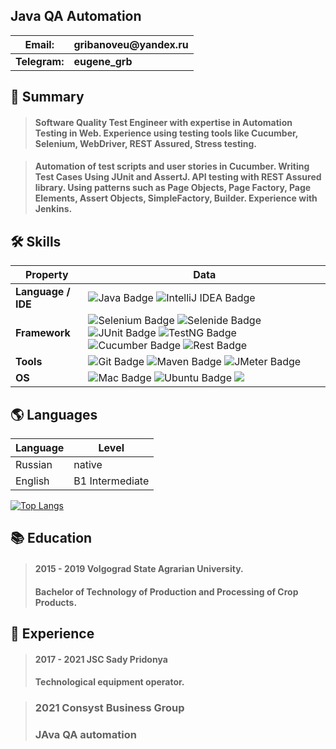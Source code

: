 ## Java QA Automation

__Email:__ |__gribanoveu@yandex.ru__| 
---------|------------------|
__Telegram:__| __eugene_grb__ |

## 📄 Summary
> #### Software Quality Test Engineer with expertise in Automation Testing in Web. Experience using testing tools like Cucumber, Selenium, WebDriver, REST Assured, Stress testing.

> #### Automation of test scripts and user stories in Cucumber. Writing Test Cases Using JUnit and AssertJ. API testing with REST Assured library. Using patterns such as Page Objects, Page Factory, Page Elements, Assert Objects, SimpleFactory, Builder. Experience with Jenkins.

## 🛠 Skills
Property | Data
--- | --- 
**Language / IDE**  | ![Java Badge](https://img.shields.io/badge/Java-E06C00?style=flat&logo=Java&logoColor=white) ![IntelliJ IDEA Badge](https://img.shields.io/badge/IntelliJ_IDEA-1178EA?style=flat&logo=intellij-idea&logoColor=white)
**Framework**  | ![Selenium Badge](https://img.shields.io/badge/-Selenium-00AE00?style=flat&logo=Selenium&logoColor=white) ![Selenide Badge](https://img.shields.io/badge/-Selenide-00AE00?style=flat&logo=Selenium&logoColor=white) ![JUnit Badge](https://img.shields.io/badge/JUnit_5-DC524A?style=flat&logo=JUnit5&logoColor=white) ![TestNG Badge](https://img.shields.io/badge/TestNG-white?style=flat&logo=TestNG&logoColor=white) ![Cucumber Badge](https://img.shields.io/badge/Cucumber-52B564?style=flat&logo=cucumber&logoColor=white) ![Rest Badge](https://img.shields.io/badge/REST%20Assured-informational?style=flat&logo=java&logoColor=white&color=2bbc8a)
**Tools**  |![Git Badge](https://img.shields.io/badge/-Git-E84E31?style=flat&logo=Git&logoColor=white) ![Maven Badge](https://img.shields.io/badge/Maven-D1412F?style=flat&logo=ApacheMaven&logoColor=white) ![JMeter Badge](https://img.shields.io/badge/JMeter-D1412F?style=flat&logo=ApacheJMeter&logoColor=white)
**OS**  |  ![Mac Badge](https://img.shields.io/badge/Mac%20OS-informational?style=flat-square&logo=apple&logoColor=white&color=black) ![Ubuntu Badge](https://img.shields.io/badge/Ubuntu-informational?style=flat-square&logo=ubuntu&logoColor=white&color=black) ![](https://img.shields.io/badge/Windows-informational?style=flat-square&logo=windows&logoColor=white&color=black)


## 🌎 Languages

Language | Level
---------|--------
Russian  | native
English  | B1 Intermediate

[![Top Langs](https://github-readme-stats.vercel.app/api/top-langs/?username=Eugene-grb&layout=compact)](https://github.com/anuraghazra/github-readme-stats)

## 📚 Education
> #### 2015 - 2019 Volgograd State Agrarian University. 
> #### Bachelor of Technology of Production and Processing of Crop Products.

## 💼  Experience
> #### 2017 - 2021 JSC Sady Pridonya
> #### Technological equipment operator.

> ### 2021 Consyst Business Group
> ### JAva QA automation 
